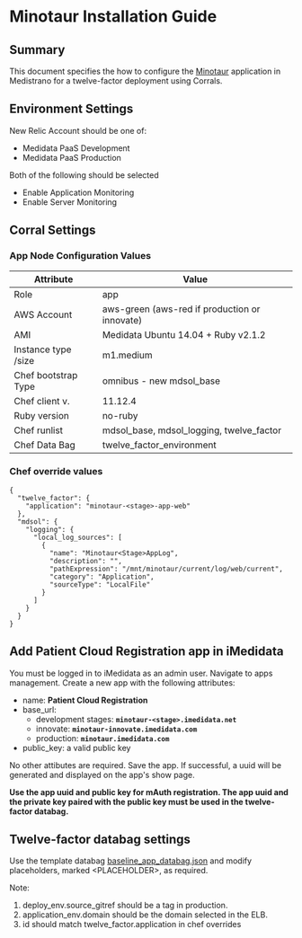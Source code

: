 # Minotaur Installation Guide

## Summary ##

This document specifies the how to configure the [Minotaur](https://github.com/mdsol/minotaur) application in Medistrano for a twelve-factor deployment using Corrals.

## Environment Settings

New Relic Account should be one of:

- Medidata PaaS Development
- Medidata PaaS Production

Both of the following should be selected

- Enable Application Monitoring
- Enable Server Monitoring

## Corral Settings

### App Node Configuration Values
| Attribute           | Value                                                       |
| -------------       | ---------------                                             |
| Role                | app                                                         |
| AWS Account         | aws-green (aws-red if production or innovate)               |
| AMI                 | Medidata Ubuntu 14.04 + Ruby v2.1.2                         |
| Instance type /size | m1.medium                                                    |
| Chef bootstrap Type | omnibus - new mdsol_base                                    |
| Chef client v.      | 11.12.4                                                     |
| Ruby version        | no-ruby                                                     |
| Chef runlist        | mdsol_base, mdsol_logging, twelve_factor                    |
| Chef Data Bag       | twelve_factor_environment                                   |

### Chef override values

```
{
  "twelve_factor": {
    "application": "minotaur-<stage>-app-web"
  },
  "mdsol": {
    "logging": {
      "local_log_sources": [
        {
          "name": "Minotaur<Stage>AppLog",
          "description": "",
          "pathExpression": "/mnt/minotaur/current/log/web/current",
          "category": "Application",
          "sourceType": "LocalFile"
        }
      ]
    }
  }
}
```

## Add Patient Cloud Registration app in iMedidata

You must be logged in to iMedidata as an admin user. Navigate to apps management. Create a new app with the following attributes:

* name: **Patient Cloud Registration**
* base_url:
    * development stages: **`minotaur-<stage>.imedidata.net`**
    * innovate: **`minotaur-innovate.imedidata.com`**
    * production: **`minotaur.imedidata.com`**
* public_key: a valid public key

No other attibutes are required. Save the app. If successful, a uuid will be generated and displayed on the app's show page.

**Use the app uuid and public key for mAuth registration. The app uuid and the private key paired with the public key must be used in the twelve-factor databag.**

## Twelve-factor databag settings

Use the template databag [baseline_app_databag.json](baseline_app_databag.json) and modify placeholders, marked \<PLACEHOLDER\>, as required.

Note:

1. deploy_env.source_gitref should be a tag in production.
2. application_env.domain should be the domain selected in the ELB.
3. id should match twelve_factor.application in chef overrides
